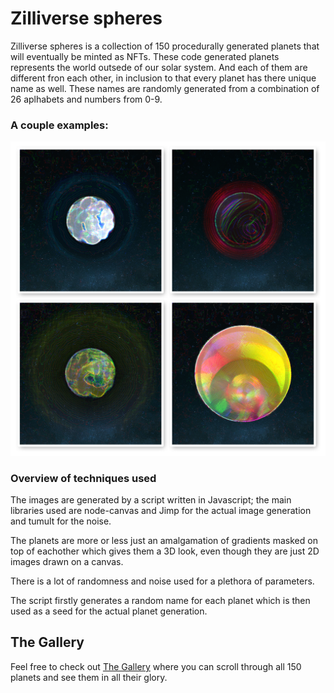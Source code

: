 # Zilliverse spheres

Zilliverse spheres is a collection of 150 procedurally generated planets that will eventually be minted as NFTs.
These code generated planets represents the world outsede of our solar system. And each of them are different fron each other, in inclusion to that every planet has there unique name as well. These names are randomly generated from a combination of 26 aplhabets and numbers from 0-9.

### A couple examples: 

![examples](./example2.png)


### Overview of techniques used
The images are generated by a script written in Javascript; the main libraries used are node-canvas and Jimp for the actual image generation and tumult for the noise.

The planets are more or less just an amalgamation of gradients masked on top of eachother which gives them a 3D look, even though they are just 2D images drawn on a canvas.

There is a lot of randomness and noise used for a plethora of parameters.

The script firstly generates a random name for each planet which is then used as a seed for the actual planet generation.

## The Gallery
Feel free to check out [The Gallery](./gallery/readme.md) where you can scroll through all 150 planets and see them in all their glory.
